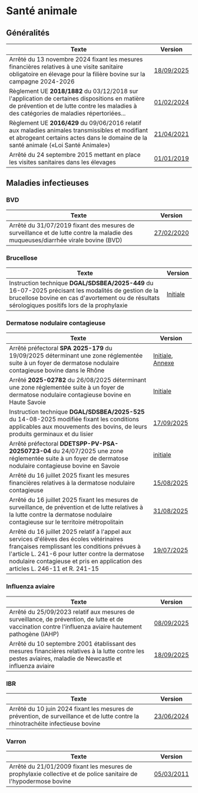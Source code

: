 # Santé animale

## Généralités

| Texte                                                                                                                                                                                      | Version                                                                                       |
| ------------------------------------------------------------------------------------------------------------------------------------------------------------------------------------------ | --------------------------------------------------------------------------------------------- |
| Arrêté du 13 novembre 2024 fixant les mesures financières relatives à une visite sanitaire obligatoire en élevage pour la filière bovine sur la campagne 2024-2026                         | [18/09/2025](https://www.legifrance.gouv.fr/loda/id/JORFTEXT000050500924/)                    |
| Règlement UE **2018/1882** du 03/12/2018 sur l'application de certaines dispositions en matière de prévention et de lutte contre les maladies à des catégories de maladies répertoriées... | [01/02/2024](https://eur-lex.europa.eu/legal-content/FR/TXT/?uri=CELEX%3A02018R1882-20240201) |
| Règlement UE **2016/429** du 09/06/2016 relatif aux maladies animales transmissibles et modifiant et abrogeant certains actes dans le domaine de la santé animale («Loi Santé Animale»)    | [21/04/2021](https://eur-lex.europa.eu/legal-content/FR/TXT/?uri=CELEX%3A02016R0429-20210421) |
| Arrêté du 24 septembre 2015 mettant en place les visites sanitaires dans les élevages                                                                                                      | [01/01/2019](https://www.legifrance.gouv.fr/loda/id/JORFTEXT000031273494)                     |


## Maladies infectieuses

### BVD

| Texte                                                                                                                            | Version                                                                    |
| -------------------------------------------------------------------------------------------------------------------------------- | -------------------------------------------------------------------------- |
| Arrêté du 31/07/2019 fixant des mesures de surveillance et de lutte contre la maladie des muqueuses/diarrhée virale bovine (BVD) | [27/02/2020](https://www.legifrance.gouv.fr/loda/id/JORFTEXT000038858861/) |

### Brucellose

| Texte                                                                                                                                                                                                    | Version                                                                                 |
| -------------------------------------------------------------------------------------------------------------------------------------------------------------------------------------------------------- | --------------------------------------------------------------------------------------- |
| Instruction technique **DGAL/SDSBEA/2025-449** du 16-07-2025 précisant les modalités de gestion de la brucellose bovine en cas d'avortement ou de résultats sérologiques positifs lors de la prophylaxie | [Initiale](https://info.agriculture.gouv.fr/boagri/instruction-2025-449/telechargement) |

### Dermatose nodulaire contagieuse

| Texte                                                                                                                                                                                                                                                                         | Version                                                                                                                                                                                                                                          |
| ----------------------------------------------------------------------------------------------------------------------------------------------------------------------------------------------------------------------------------------------------------------------------- | ------------------------------------------------------------------------------------------------------------------------------------------------------------------------------------------------------------------------------------------------ |
| Arrêté préfectoral **SPA 2025-179** du 19/09/2025 déterminant une zone réglementée suite à un foyer de dermatose nodulaire contagieuse bovine dans le Rhône                                                                                                                   | [Initiale](https://www.rhone.gouv.fr/contenu/telechargement/65541/442002/file/arr%C3%AAt%C3%A9%20zones%20r%C3%A9glement%C3%A9es%20DNCB.pdf), [Annexe](https://www.rhone.gouv.fr/contenu/telechargement/65542/442007/file/Annexe_AP_20250919.pdf) |
| Arrêté **2025-02782** du 26/08/2025 déterminant une zone réglementée suite à un foyer de dermatose nodulaire contagieuse bovine en Haute Savoie                                                                                                                               | [Initiale](https://www.haute-savoie.gouv.fr/contenu/telechargement/49160/311613/file/arr%C3%AAt%C3%A9%20DNC%2026082025.pdf)                                                                                                                      |
| Instruction technique **DGAL/SDSBEA/2025-525** du 14-08-2025 modifiée fixant les conditions applicables aux mouvements des bovins, de leurs produits germinaux et du lisier                                                                                                   | [17/09/2025](https://info.agriculture.gouv.fr/boagri/instruction-2025-525)                                                                                                                                                                       |
| Arrêté préfectoral **DDETSPP-PV-PSA-20250723-04** du 24/07/2025 une zone réglementée suite à un foyer de dermatose nodulaire contagieuse bovine en Savoie                                                                                                                     | [initiale](https://www.savoie.gouv.fr/contenu/telechargement/51215/409024/file/2025-07-24_RAA_N%C2%B073-2025-157-special.pdf)                                                                                                                    |
| Arrêté du 16 juillet 2025 fixant les mesures financières relatives à la dermatose nodulaire contagieuse                                                                                                                                                                       | [15/08/2025](https://www.legifrance.gouv.fr/loda/id/JORFTEXT000051912354/)                                                                                                                                                                       |
| Arrêté du 16 juillet 2025 fixant les mesures de surveillance, de prévention et de lutte relatives à la lutte contre la dermatose nodulaire contagieuse sur le territoire métropolitain                                                                                        | [31/08/2025](https://www.legifrance.gouv.fr/loda/id/JORFTEXT000051912379/)                                                                                                                                                                       |
| Arrêté du 16 juillet 2025 relatif à l'appel aux services d'élèves des écoles vétérinaires françaises remplissant les conditions prévues à l'article L. 241-6 pour lutter contre la dermatose nodulaire contagieuse et pris en application des articles L. 246-11 et R. 241-15 | [19/07/2025](https://www.legifrance.gouv.fr/loda/id/JORFTEXT000051912420/)                                                                                                                                                                       |


### Influenza aviaire

| Texte                                                                                                                                                      | Version                                                                    |
| ---------------------------------------------------------------------------------------------------------------------------------------------------------- | -------------------------------------------------------------------------- |
| Arrêté du 25/09/2023 relatif aux mesures de surveillance, de prévention, de lutte et de vaccination contre l'influenza aviaire hautement pathogène (IAHP)  | [08/09/2025](https://www.legifrance.gouv.fr/loda/id/JORFTEXT000048110961/) |
| Arrêté du 10 septembre 2001 établissant des mesures financières relatives à la lutte contre les pestes aviaires, maladie de Newcastle et influenza aviaire | [18/09/2025](https://www.legifrance.gouv.fr/loda/id/JORFTEXT000000763362)  |

### IBR

| Texte                                                                                                                            | Version                                                                    |
| -------------------------------------------------------------------------------------------------------------------------------- | -------------------------------------------------------------------------- |
| Arrêté du 10 juin 2024 fixant les mesures de prévention, de surveillance et de lutte contre la rhinotrachéite infectieuse bovine | [23/06/2024](https://www.legifrance.gouv.fr/loda/id/JORFTEXT000049765236/) |

### Varron

| Texte                                                                                                            | Version                                                                   |
| ---------------------------------------------------------------------------------------------------------------- | ------------------------------------------------------------------------- |
| Arrêté du 21/01/2009 fixant les mesures de prophylaxie collective et de police sanitaire de l'hypodermose bovine | [05/03/2011](https://www.legifrance.gouv.fr/loda/id/JORFTEXT000020193248) |
